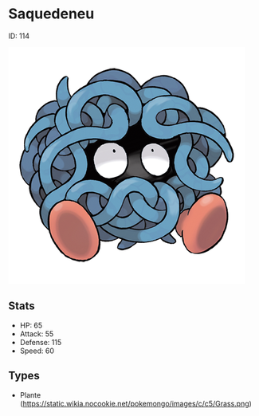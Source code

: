 # Saquedeneu


ID: 114

![](https://raw.githubusercontent.com/PokeAPI/sprites/master/sprites/pokemon/other/official-artwork/114.png "Saquedeneu")

## Stats


 - HP: 65
 - Attack: 55
 - Defense: 115
 - Speed: 60

## Types


 - Plante (https://static.wikia.nocookie.net/pokemongo/images/c/c5/Grass.png)

